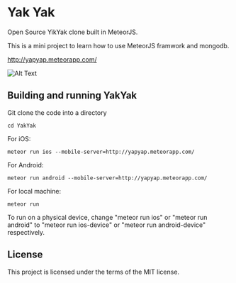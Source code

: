 # Yak Yak
Open Source YikYak clone built in MeteorJS.

This is a mini project to learn how to use MeteorJS framwork and mongodb.

http://yapyap.meteorapp.com/


![Alt Text](https://media.giphy.com/media/2xFZRMDNbn6tysDcaD/giphy.gif)


## Building and running YakYak
Git clone the code into a directory
```
cd YakYak
```
For iOS:
```
meteor run ios --mobile-server=http://yapyap.meteorapp.com/
```

For Android:
```
meteor run android --mobile-server=http://yapyap.meteorapp.com/
```

For local machine:
```
meteor run
```

To run on a physical device, change "meteor run ios" or "meteor run android" to "meteor run ios-device" or "meteor run android-device" respectively.

## License
This project is licensed under the terms of the MIT license.
